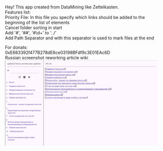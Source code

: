 Hey! This app created from DataMining like Zettelkasten.  
Features list:  
Priority File: In this file you specify which links should be added to the beginning of the list of elements  
Cancel folder sorting in start  
Add '#', '##', '#\d+' to '../'  
Add Path Separator and with this separator is used to mark files at the end  

For donats:  
0xE683392f477B278dE6ce03198BFdf9c3E01EAc6D  
Russian screenshot reworking article wiki
![](./screenshots/db_logic_errors_ru.png)

